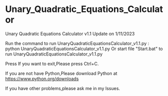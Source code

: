 # Unary_Quadratic_Equations_Calculator
Unary Quadratic Equations Calculator v1.1
Update on 1/11/2023

Run the command to run UnaryQuadraticEquationsCalculator_v1.1.py : python UnaryQuadraticEquationsCalculator_v1.1.py
Or start file "Start.bat" to run UnaryQuadraticEquationsCalculator_v1.1.py

Press If you want to exit,Please press Ctrl+C.

If you are not have Python,Please download Python at https://www.python.org/downloads

If you have other problems,please ask me in my Issues.
